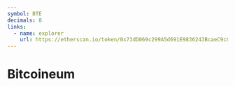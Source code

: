 ```yaml
---
symbol: BTE
decimals: 8
links:
  - name: explorer
    url: https://etherscan.io/token/0x73dD069c299A5d691E9836243BcaeC9c8C1D8734
---
```


# Bitcoineum
